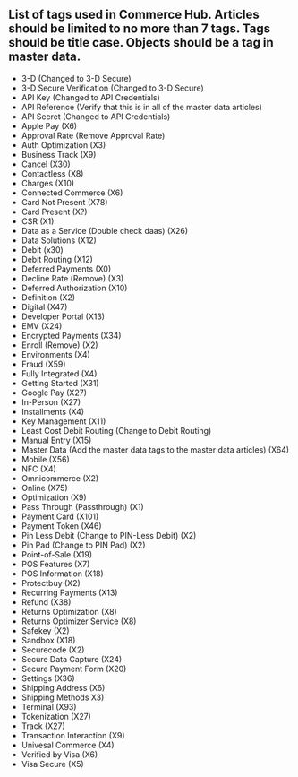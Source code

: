 List of tags used in Commerce Hub. Articles should be limited to no more than 7 tags. Tags should be title case. Objects should be a tag in master data.
---------------
- 3-D (Changed to 3-D Secure)
- 3-D Secure Verification (Changed to 3-D Secure)
- API Key (Changed to API Credentials)
- API Reference (Verify that this is in all of the master data articles)
- API Secret (Changed to API Credentials)
- Apple Pay (X6)
- Approval Rate (Remove Approval Rate)
- Auth Optimization (X3)
- Business Track (X9)
- Cancel (X30)
- Contactless (X8)
- Charges (X10)
- Connected Commerce (X6)
- Card Not Present (X78)
- Card Present (X?)
- CSR (X1)
- Data as a Service (Double check daas) (X26)
- Data Solutions (X12)
- Debit (x30)
- Debit Routing (X12)
- Deferred Payments (X0)
- Decline Rate (Remove) (X3)
- Deferred Authorization (X10)
- Definition (X2)
- Digital (X47)
- Developer Portal (X13)
- EMV (X24)
- Encrypted Payments (X34)
- Enroll (Remove) (X2)
- Environments (X4)
- Fraud (X59)
- Fully Integrated (X4)
- Getting Started (X31)
- Google Pay (X27)
- In-Person (X27)
- Installments (X4)
- Key Management (X11)
- Least Cost Debit Routing (Change to Debit Routing)
- Manual Entry (X15)
- Master Data (Add the master data tags to the master data articles) (X64)
- Mobile (X56)
- NFC (X4)
- Omnicommerce (X2)
- Online (X75)
- Optimization (X9)
- Pass Through (Passthrough) (X1)
- Payment Card (X101)
- Payment Token (X46)
- Pin Less Debit (Change to PIN-Less Debit) (X2)
- Pin Pad (Change to PIN Pad) (X2)
- Point-of-Sale (X19)
- POS Features (X7)
- POS Information (X18)
- Protectbuy (X2)
- Recurring Payments (X13)
- Refund (X38)
- Returns Optimization (X8)
- Returns Optimizer Service (X8)
- Safekey (X2)
- Sandbox (X18)
- Securecode (X2)
- Secure Data Capture (X24)
- Secure Payment Form (X20)
- Settings (X36)
- Shipping Address (X6)
- Shipping Methods X3)
- Terminal (X93)
- Tokenization (X27)
- Track (X27)
- Transaction Interaction (X9)
- Univesal Commerce (X4)
- Verified by Visa (X6)
- Visa Secure (X5)
